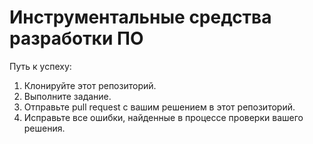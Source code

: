 # Инструментальные средства разработки ПО

Путь к успеху:
1. Клонируйте этот репозиторий.
2. Выполните задание.
3. Отправьте pull request с вашим решением в этот репозиторий.
4. Исправьте все ошибки, найденные в процессе проверки вашего решения.
